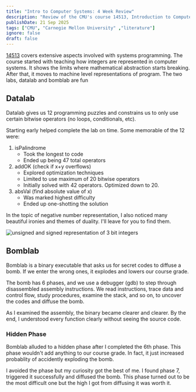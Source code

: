 ```yaml
---
title: "Intro to Computer Systems: 4 Week Review"
description: "Review of the CMU's course 14513, Introduction to Computer Systems, after taking it for 4 weeks. Talks about datalab and bomblab."
publishDate: 21 Sep 2025
tags: ["CMU", "Carnegie Mellon University" ,"literature"]
ignore: false
draft: false
---
```


[14513](https://www.cs.cmu.edu/~213/schedule.html) covers extensive aspects involved with systems programming. The course started with teaching how integers are represented in computer systems. It shows the limits where mathematical abstraction starts breaking. After that, it moves to machine level representations of program. The two labs, datalab and bomblab are fun

## Datalab
Datalab gives us 12 programming puzzles and constrains us to only use certain bitwise operators (no loops, conditionals, etc).

Starting early helped complete the lab on time. Some memorable of the 12 were:
1. isPalindrome
	  - Took the longest to code
    - Ended up being 47 total operators
2. addOK (check if x+y overflows)
    - Explored optimization techniques
    - Limited to use maximum of 20 bitwise operators
    - Initially solved with 42 operators. Optimized down to 20.
3. absVal (find absolute value of x)
    - Was marked highest difficulty
    - Ended up one-shotting the solution

In the topic of negative number representation, I also noticed many beautiful ironies and themes of duality. I'll leave for you to find them.

![unsigned and signed representation of 3 bit integers](@/assets/cmu_4_week_recap.png)


## Bomblab
Bomblab is a binary executable that asks us for secret codes to diffuse a bomb. If we enter the wrong ones, it explodes and lowers our course grade.

The bomb has 6 phases, and we use a debugger (gdb) to step through disassembled assembly instructions. We read instructions, trace data and control flow, study procedures, examine the stack, and so on, to uncover the codes and diffuse the bomb.

As I examined the assembly, the binary became clearer and clearer. By the end, I understood every function clearly without seeing the source code.

### Hidden Phase
Bomblab alluded to a hidden phase after I completed the 6th phase. This phase wouldn't add anything to our course grade. In fact, it just increased probablity of accidently exploding the bomb.

I avoided the phase but my curiosity got the best of me. I found phase 7, triggered it successfully and diffused the bomb. This phase turned out to be the most difficult one but the high I got from diffusing it was worth it.
